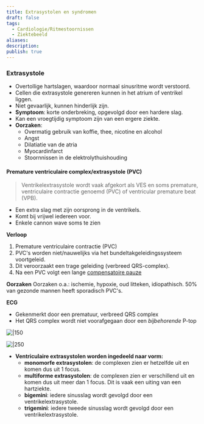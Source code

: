 ```yaml
---
title: Extrasystolen en syndromen
draft: false
tags:
  - Cardiologie/Ritmestoornissen
  - Ziektebeeld
aliases: 
description: 
publish: true
---
```


### Extrasystole

-   Overtollige hartslagen, waardoor normaal sinusritme wordt verstoord.
-   Cellen die extrasystole genereren kunnen in het atrium of ventrikel liggen.
-   Niet gevaarlijk, kunnen hinderlijk zijn.
-   **Symptoom**: korte onderbreking, opgevolgd door een hardere slag.
-   Kan een vroegtijdig symptoom zijn van een ergere ziekte.
-   **Oorzaken**:
    -   Overmatig gebruik van koffie, thee, nicotine en alcohol
    -   Angst
    -   Dilatiatie van de atria
    -   Myocardinfarct
    -   Stoornnissen in de elektrolythuishouding

#### Premature ventriculaire complex/extrasystole (PVC)
> Ventrikelextrasystole wordt vaak afgekort als VES en soms premature, ventriculaire contractie genoemd (PVC) of ventricular premature beat (VPB).

-   Een extra slag met zijn oorsprong in de ventrikels.
-   Komt bij vrijwel iedereen voor.
-   Enkele cannon wave soms te zien

**Verloop**

1.  Premature ventriculaire contractie (PVC)
2.  PVC's worden niet/nauwelijks via het bundeltakgeleidingssysteem voortgeleid.
3.  Dit veroorzaakt een trage geleiding (verbreed QRS-complex).
4.  Na een PVC volgt een lange [compensatoire pauze](https://nl.ecgpedia.org/wiki/Ectopische_slagen)


**Oorzaken**
Oorzaken o.a.: ischemie, hypoxie, oud litteken, idiopathisch. 50% van gezonde mannen heeft sporadisch PVC's.

**ECG**
-   Gekenmerkt door een prematuur, verbreed QRS complex
-   Het QRS complex wordt niet voorafgegaan door een _bijbehorende_ P-top

![|150](https://i.imgur.com/axVJFYc.png)

![|250](https://i.imgur.com/ziRxskQ.png)

- **Ventriculaire extrasystolen worden ingedeeld naar vorm:**
	 - **monomorfe extrasystolen**: de complexen zien er hetzelfde uit en komen dus uit 1 focus.
	 - **multiforme extrasystolen**: de complexen zien er verschillend uit en komen dus uit meer dan 1 focus. Dit is vaak een uiting van een hartziekte.
	 - **bigemini**: iedere sinusslag wordt gevolgd door een ventrikelextrasystole.
	 - **trigemini**: iedere tweede sinusslag wordt gevolgd door een ventrikelextrasystole.